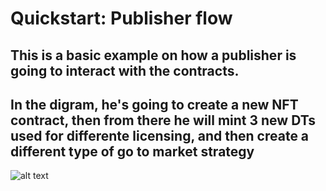# Quickstart: Publisher flow

## This is a basic example on how a publisher is going to interact with the contracts.
## In the digram, he's going to create a new NFT contract, then from there he will mint 3 new DTs used for differente licensing, and then create a different type of go to market strategy




![alt text](https://github.com/oceanprotocol/contracts/blob/feature/1SS/v4PublisherFlow.jpg?raw=true)



